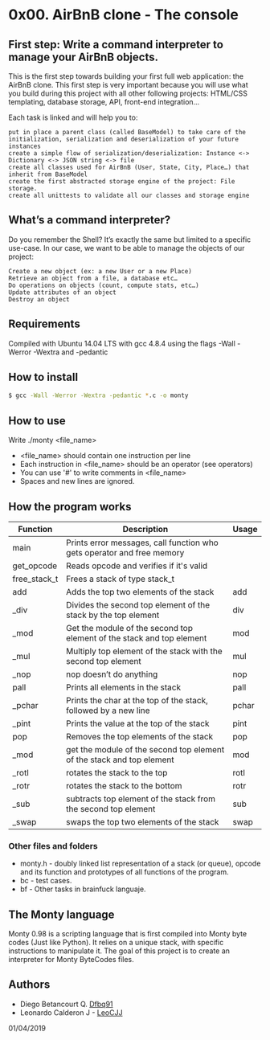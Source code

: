# 0x00. AirBnB clone - The console

## First step: Write a command interpreter to manage your AirBnB objects.

This is the first step towards building your first full web application: the AirBnB clone. This first step is very important because you will use what you build during this project with all other following projects: HTML/CSS templating, database storage, API, front-end integration…

Each task is linked and will help you to:

    put in place a parent class (called BaseModel) to take care of the initialization, serialization and deserialization of your future instances
    create a simple flow of serialization/deserialization: Instance <-> Dictionary <-> JSON string <-> file
    create all classes used for AirBnB (User, State, City, Place…) that inherit from BaseModel
    create the first abstracted storage engine of the project: File storage.
    create all unittests to validate all our classes and storage engine

## What’s a command interpreter?

Do you remember the Shell? It’s exactly the same but limited to a specific use-case. In our case, we want to be able to manage the objects of our project:

    Create a new object (ex: a new User or a new Place)
    Retrieve an object from a file, a database etc…
    Do operations on objects (count, compute stats, etc…)
    Update attributes of an object
    Destroy an object


## Requirements

Compiled with Ubuntu 14.04 LTS with gcc 4.8.4 using the flags -Wall -Werror -Wextra and -pedantic

## How to install
```sh
$ gcc -Wall -Werror -Wextra -pedantic *.c -o monty
```

## How to use
Write ./monty <file_name>
* <file_name> should contain one instruction per line
* Each instruction in <file_name> should be an operator (see operators)
* You can use '#' to write comments in <file_name>
* Spaces and new lines are ignored.

## How the program works

| Function | Description | Usage |
| ------ | ------ | ------ |
| main | Prints error messages, call function who gets operator and free memory |
| get_opcode | Reads opcode and verifies if it's valid |
| free_stack_t | Frees a stack of type stack_t |
| add | Adds the top two elements of the stack | add |
| _div | Divides the second top element of the stack by the top element | div |
| _mod | Get the module of the second top element of the stack and top element | mod |
| _mul | Multiply top element of the stack with the second top element | mul |
| _nop | nop doesn’t do anything | nop |
| pall | Prints all elements in the stack | pall |
| _pchar | Prints the char at the top of the stack, followed by a new line | pchar |
| _pint | Prints the value at the top of the stack | pint |
| pop | Removes the top elements of the stack | pop |
| _mod | get the module of the second top element of the stack and top element | mod |
| _rotl | rotates the stack to the top | rotl |
| _rotr | rotates the stack to the bottom | rotr |
| _sub | subtracts top element of the stack from the second top element | sub |
| _swap | swaps the top two elements of the stack | swap |

### Other files and folders
* monty.h - doubly linked list representation of a stack (or queue), opcode and its function and prototypes of all functions of the program.
* bc - test cases.
* bf - Other tasks in brainfuck languaje.

## The Monty language
Monty 0.98 is a scripting language that is first compiled into Monty byte codes (Just like Python). It relies on a unique stack, with specific instructions to manipulate it. The goal of this project is to create an interpreter for Monty ByteCodes files.

## Authors

* Diego Betancourt Q. [Dfbq91](https://github.com/dfbq91)
* Leonardo Calderon J - [LeoCJJ](https://github.com/leocjj)

01/04/2019
